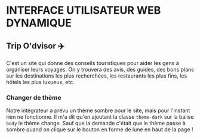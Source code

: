 # INTERFACE UTILISATEUR WEB DYNAMIQUE

## Trip O'dvisor :airplane:

C'est un site qui donne des conseils touristiques pour aider les gens à organiser leurs voyages. On y trouvera des avis, des guides, des bons plans sur les destinations les plus recherchées, les restaurants les plus fins, les hôtels les plus luxueux, etc.

### Changer de thème

Notre intégrateur a prévu un thème sombre pour le site, mais pour l'instant rien ne fonctionne. Il m'a dit qu'en ajoutant la classe `theme-dark` sur la balise `body` le thème change.
Sauf que la demande c'était que le thème passe à sombre quand on clique sur le bouton en forme de lune en haut de la page !
